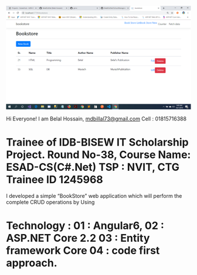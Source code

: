 
![](https://github.com/BelalDotNet/BookStore_CoreWithAngularCRUD/blob/master/AngularCRUD.png)

Hi Everyone!
I am Belal Hossain,
mdbillal73@gmail.com
Cell : 01815716388

Trainee of IDB-BISEW IT Scholarship Project.
Round No-38,
Course Name: ESAD-CS(C#.Net)
TSP : NVIT, CTG
Trainee ID 1245968
===============================================================
I developed a simple “BookStore” web application 
which will perform the complete CRUD operations by Using 

Technology : 
01 :  Angular6, 
02 :  ASP.NET Core 2.2 
03 :  Entity framework Core 
04 :  code first approach.
==================================================================







